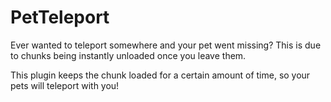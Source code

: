 # PetTeleport

Ever wanted to teleport somewhere and your pet went missing? This is due to chunks being instantly unloaded once you leave them.

This plugin keeps the chunk loaded for a certain amount of time, so your pets will teleport with you!
